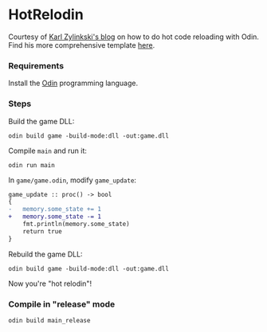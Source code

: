 # HotRelodin

Courtesy of [Karl Zylinkski's blog](https://zylinski.se/posts/hot-reload-gameplay-code/) on how to do hot code reloading with Odin. Find his more comprehensive template [here](https://github.com/karl-zylinski/odin-raylib-hot-reload-game-template).

### Requirements

Install the [Odin](https://odin-lang.org/docs/install/) programming language.

### Steps

Build the game DLL:
```shell
odin build game -build-mode:dll -out:game.dll
```

Compile `main` and run it:
```shell
odin run main
```

In `game/game.odin`, modify `game_update`:
```diff
game_update :: proc() -> bool
{
-   memory.some_state += 1
+   memory.some_state -= 1
    fmt.println(memory.some_state)
    return true
}
```

Rebuild the game DLL:
```shell
odin build game -build-mode:dll -out:game.dll
```

Now you're "hot relodin"!

### Compile in "release" mode

```shell
odin build main_release
```
